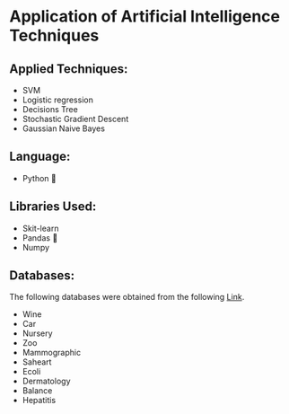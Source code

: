 # Application of Artificial Intelligence Techniques

## Applied Techniques:

- SVM
- Logistic regression
- Decisions Tree
- Stochastic Gradient Descent
- Gaussian Naive Bayes

## Language:

- Python :snake:

## Libraries Used:

- Skit-learn
- Pandas :panda_face:
- Numpy

## Databases:

The following databases were obtained from the following [Link](https://sci2s.ugr.es/keel/category.php?cat=clas).

- Wine
- Car
- Nursery
- Zoo
- Mammographic
- Saheart
- Ecoli
- Dermatology
- Balance
- Hepatitis
